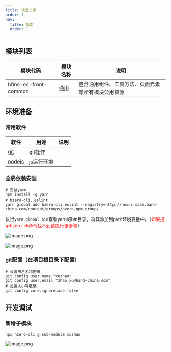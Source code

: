 ```yaml
---
title: 快速上手
order: 1
nav:
  title: 指南
  order: 1
---
```


## 模块列表
模块代码 | 模块名称 | 说明
-----|-----|-----
hfins-ec-front-common | 通用 | 包含通用组件、工具方法、页面元素等所有模块公用资源

## 环境准备

### 常用软件

软件 | 用途 | 说明
-----|-----|-----
[git](https://git-scm.com/) | git操作 | 
[nodejs](https://nodejs.org/en/) | js运行环境 | 

### 全局依赖安装

```shell
# 安装yarn
npm install -g yarn
# hzero-cli、eslint
yarn global add hzero-cli eslint --registry=http://nexus.saas.hand-china.com/content/groups/hzero-npm-group/
```

执行`yarn global bin`查看yarn的bin目录，将其添加到`path`环境变量中。（<font color="red">如果提示hzero-cli命令找不到请执行该步骤</font>）

![image.png](/hfins-ui/images/docs/guide/QQ截图20210223171956.jpg)


![image.png](/hfins-ui/images/docs/guide/QQ截图20210223172046.jpg)

### git配置（在项目根目录下配置）

```shell
# 设置用户名和密码
git config user.name "xuzhao"
git config user.email "zhao.xu@hand-china.com"
# 设置大小写敏感
git config core.ignorecase false
```

## 开发调试

### 新增子模块

```shell
npx hzero-cli g sub-module xuzhao
```

![image.png](/hfins-ui/images/docs/guide/QQ截图20210223172410.jpg)
